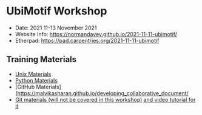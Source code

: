 # UbiMotif Workshop

* Date: 2021 11-13 November 2021
* Website Info: https://normandavey.github.io/2021-11-11-ubimotif/
* Etherpad: https://pad.carpentries.org/2021-11-11-ubimotif

## Training Materials

* [Unix Materials](https://swcarpentry.github.io/shell-novice/)
* [Python Materials](https://idpfun.github.io/IDP_Python/)
* [GitHub Materials](https://malvikasharan.github.io/developing_collaborative_document/
* [Git materials (will not be covered in this workshop)](https://swcarpentry.github.io/git-novice/) [and video tutorial for it](https://www.youtube.com/watch?v=fTRtzsYo7Ho.)
